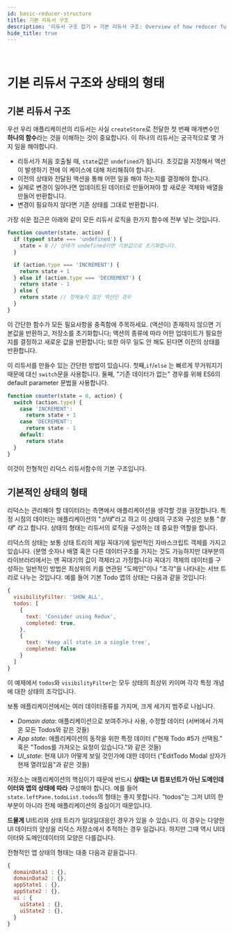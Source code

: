 ```yaml
---
id: basic-reducer-structure
title: 기본 리듀서 구조
description: '리듀서 구조 잡기 > 기본 리듀서 구조: Overview of how reducer functions work with Redux state'
hide_title: true
---
```


&nbsp;

# 기본 리듀서 구조와 상태의 형태

## 기본 리듀서 구조

우선 우리 애플리케이션의 리듀서는 사실 `createStore`로 전달한 첫 번째 매개변수인 **하나의 함수**라는 것을 이해하는 것이 중요합니다. 이 하나의 리듀서는 궁극적으로 몇 가지 일을 해야합니다.

- 리듀서가 처음 호출될 때, `state`값은 `undefined`가 됩니다. 초깃값을 지정해서 액션이 발생하기 전에 이 케이스에 대해 처리해줘야 합니다.
- 이전의 상태와 전달된 액션을 통해 어떤 일을 해야 하는지를 결정해야 합니다.
- 실제로 변경이 일어나면 업데이트된 데이터로 만들어져야 할 새로운 객체와 배열을 만들어 반환합니다.
- 변경이 필요하지 않다면 기존 상태를 그대로 반환합니다.

가장 쉬운 접근은 아래와 같이 모든 리듀서 로직을 한가지 함수에 전부 넣는 것입니다.

```js
function counter(state, action) {
  if (typeof state === 'undefined') {
    state = 0 // 상태가 undefined이면 기본값으로 초기화합니다.
  }

  if (action.type === 'INCREMENT') {
    return state + 1
  } else if (action.type === 'DECREMENT') {
    return state - 1
  } else {
    return state // 정해놓지 않은 액션인 경우
  }
}
```

이 간단한 함수가 모든 필요사항을 충족함에 주목하세요. (액션이) 존재하지 않으면 기본값을 반환하고, 저장소를 초기화합니다; 액션의 종류에 따라 어떤 업데이트가 필요한지를 결정하고 새로운 값을 반환합니다; 또한 아무 일도 안 해도 된다면 이전의 상태를 반환합니다.

이 리듀서를 만들수 있는 간단한 방법이 있습니다. 첫째,`if`/`else` 는 빠르게 무거워지기 때문에 대신 `switch`문을 사용합니다. 둘째, "기존 데이터가 없는" 경우를 위해 ES6의 default parameter 문법을 사용합니다.

```js
function counter(state = 0, action) {
  switch (action.type) {
    case 'INCREMENT':
      return state + 1
    case 'DECREMENT':
      return state - 1
    default:
      return state
  }
}
```

이것이 전형적인 리덕스 리듀서함수의 기본 구조입니다.

## 기본적인 상태의 형태

리덕스는 관리해야 할 데이터라는 측면에서 애플리케이션을 생각할 것을 권장합니다. 특정 시점의 데이터는 애플리케이션의 "_상태_"라고 하고 이 상태의 구조와 구성은 보통 "_형태_" 라고 합니다. 상태의 형태는 리듀서의 로직을 구성하는 데 중요한 역할을 합니다.

리덕스의 상태는 보통 상태 트리의 제일 꼭대기에 일반적인 자바스크립트 객체를 가지고 있습니다. (분명 숫자나 배열 혹은 다른 데이터구조를 가지는 것도 가능하지만 대부분의 라이브러리에서는 맨 꼭대기의 값이 객체라고 가정합니다) 꼭대기 객체의 데이터를 구성하는 일반적인 방법은 최상위의 키를 연관된 "도메인"이나 "조각"을 나타내는 서브 트리로 나누는 것입니다. 예를 들어 기본 Todo 앱의 상태는 다음과 같을 것입니다:

```js
{
  visibilityFilter: 'SHOW_ALL',
  todos: [
    {
      text: 'Consider using Redux',
      completed: true,
    },
    {
      text: 'Keep all state in a single tree',
      completed: false
    }
  ]
}
```

이 예제에서 `todos`와 `visibilityFilter`는 모두 상태의 최상위 키이며 각각 특정 개념에 대한 상태의 조각입니다.

보통 애플리케이션에서는 여러 데이터종류를 가지며, 크게 세가지 범주로 나뉩니다.

- _Domain data_: 애플리케이션으로 보여주거나 사용, 수정할 데이터 (서버에서 가져온 모든 Todos와 같은 것들)
- _App state_: 애플리케이션의 동작을 위한 특정 데이터 ("현재 Todo #5가 선택됨." 혹은 "Todos를 가져오는 요청이 있습니다."와 같은 것들)
- _UI_state_: 현재 UI가 어떻게 보일 것인가에 대한 데이터 ("EditTodo Modal 상자가 현재 열려있음"과 같은 것들)

저장소는 애플리케이션의 핵심이기 때문에 반드시 **상태는 UI 컴포넌트가 아닌 도메인데이터와 앱의 상태에 따라** 구성해야 합니다. 예를 들어 `state.leftPane.todoList.todos`의 형태는 좋지 못합니다. "todos"는 그저 UI의 한 부분이 아니라 전체 애플리케이션의 중심이기 때문입니다.

**드물게** UI트리와 상태 트리가 일대일대응인 경우가 있을 수 있습니다. 이 경우는 다양한 UI 데이터의 양상을 리덕스 저장소에서 추적하는 경우 일겁니다. 하지만 그때 역시 UI데이터와 도메인데이터의 모양은 다를겁니다.

전형적인 앱 상태의 형태는 대충 다음과 같을겁니다.

```js
{
  domainData1 : {},
  domainData2 : {},
  appState1 : {},
  appState2 : {},
  ui : {
    uiState1 : {},
    uiState2 : {},
  }
}
```
